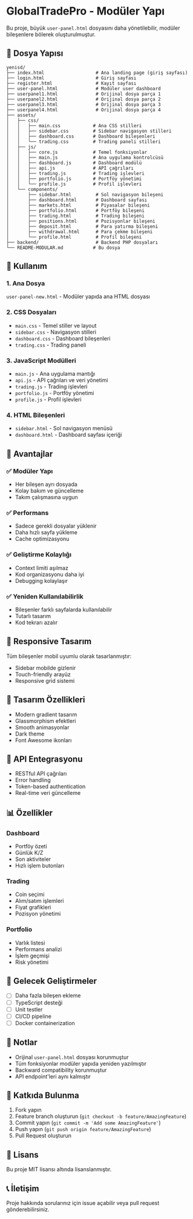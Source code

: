 # GlobalTradePro - Modüler Yapı

Bu proje, büyük `user-panel.html` dosyasını daha yönetilebilir, modüler bileşenlere bölerek oluşturulmuştur.

## 📁 Dosya Yapısı

```
yenisd/
├── index.html                   # Ana landing page (giriş sayfası)
├── login.html                   # Giriş sayfası
├── register.html                # Kayıt sayfası
├── user-panel.html              # Modüler user dashboard
├── userpanel1.html              # Orijinal dosya parça 1
├── userpanel2.html              # Orijinal dosya parça 2
├── userpanel3.html              # Orijinal dosya parça 3
├── userpanel4.html              # Orijinal dosya parça 4
├── assets/
│   ├── css/
│   │   ├── main.css            # Ana CSS stilleri
│   │   ├── sidebar.css         # Sidebar navigasyon stilleri
│   │   ├── dashboard.css       # Dashboard bileşenleri
│   │   └── trading.css         # Trading paneli stilleri
│   ├── js/
│   │   ├── core.js             # Temel fonksiyonlar
│   │   ├── main.js             # Ana uygulama kontrolcüsü
│   │   ├── dashboard.js        # Dashboard modülü
│   │   ├── api.js              # API çağrıları
│   │   ├── trading.js          # Trading işlevleri
│   │   ├── portfolio.js        # Portföy yönetimi
│   │   └── profile.js          # Profil işlevleri
│   └── components/
│       ├── sidebar.html         # Sol navigasyon bileşeni
│       ├── dashboard.html       # Dashboard sayfası
│       ├── markets.html         # Piyasalar bileşeni
│       ├── portfolio.html       # Portföy bileşeni
│       ├── trading.html         # Trading bileşeni
│       ├── positions.html       # Pozisyonlar bileşeni
│       ├── deposit.html         # Para yatırma bileşeni
│       ├── withdrawal.html      # Para çekme bileşeni
│       └── profile.html         # Profil bileşeni
├── backend/                     # Backend PHP dosyaları
└── README-MODULAR.md           # Bu dosya
```

## 🚀 Kullanım

### 1. Ana Dosya
`user-panel-new.html` - Modüler yapıda ana HTML dosyası

### 2. CSS Dosyaları
- `main.css` - Temel stiller ve layout
- `sidebar.css` - Navigasyon stilleri
- `dashboard.css` - Dashboard bileşenleri
- `trading.css` - Trading paneli

### 3. JavaScript Modülleri
- `main.js` - Ana uygulama mantığı
- `api.js` - API çağrıları ve veri yönetimi
- `trading.js` - Trading işlevleri
- `portfolio.js` - Portföy yönetimi
- `profile.js` - Profil işlevleri

### 4. HTML Bileşenleri
- `sidebar.html` - Sol navigasyon menüsü
- `dashboard.html` - Dashboard sayfası içeriği

## 🔧 Avantajlar

### ✅ Modüler Yapı
- Her bileşen ayrı dosyada
- Kolay bakım ve güncelleme
- Takım çalışmasına uygun

### ✅ Performans
- Sadece gerekli dosyalar yüklenir
- Daha hızlı sayfa yükleme
- Cache optimizasyonu

### ✅ Geliştirme Kolaylığı
- Context limiti aşılmaz
- Kod organizasyonu daha iyi
- Debugging kolaylaşır

### ✅ Yeniden Kullanılabilirlik
- Bileşenler farklı sayfalarda kullanılabilir
- Tutarlı tasarım
- Kod tekrarı azalır

## 📱 Responsive Tasarım

Tüm bileşenler mobil uyumlu olarak tasarlanmıştır:
- Sidebar mobilde gizlenir
- Touch-friendly arayüz
- Responsive grid sistemi

## 🎨 Tasarım Özellikleri

- Modern gradient tasarım
- Glassmorphism efektleri
- Smooth animasyonlar
- Dark theme
- Font Awesome ikonları

## 🔌 API Entegrasyonu

- RESTful API çağrıları
- Error handling
- Token-based authentication
- Real-time veri güncelleme

## 📊 Özellikler

### Dashboard
- Portföy özeti
- Günlük K/Z
- Son aktiviteler
- Hızlı işlem butonları

### Trading
- Coin seçimi
- Alım/satım işlemleri
- Fiyat grafikleri
- Pozisyon yönetimi

### Portfolio
- Varlık listesi
- Performans analizi
- İşlem geçmişi
- Risk yönetimi

## 🚀 Gelecek Geliştirmeler

- [ ] Daha fazla bileşen ekleme
- [ ] TypeScript desteği
- [ ] Unit testler
- [ ] CI/CD pipeline
- [ ] Docker containerization

## 📝 Notlar

- Orijinal `user-panel.html` dosyası korunmuştur
- Tüm fonksiyonlar modüler yapıda yeniden yazılmıştır
- Backward compatibility korunmuştur
- API endpoint'leri aynı kalmıştır

## 🤝 Katkıda Bulunma

1. Fork yapın
2. Feature branch oluşturun (`git checkout -b feature/AmazingFeature`)
3. Commit yapın (`git commit -m 'Add some AmazingFeature'`)
4. Push yapın (`git push origin feature/AmazingFeature`)
5. Pull Request oluşturun

## 📄 Lisans

Bu proje MIT lisansı altında lisanslanmıştır.

## 📞 İletişim

Proje hakkında sorularınız için issue açabilir veya pull request gönderebilirsiniz.

